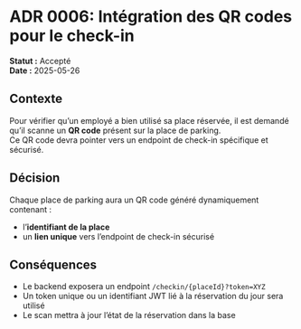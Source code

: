 # ADR 0006: Intégration des QR codes pour le check-in

**Statut :** Accepté  
**Date :** 2025-05-26

## Contexte

Pour vérifier qu’un employé a bien utilisé sa place réservée, il est demandé qu’il scanne un **QR code** présent sur la place de parking.  
Ce QR code devra pointer vers un endpoint de check-in spécifique et sécurisé.

## Décision

Chaque place de parking aura un QR code généré dynamiquement contenant :

- l’**identifiant de la place**
- un **lien unique** vers l’endpoint de check-in sécurisé

## Conséquences

- Le backend exposera un endpoint `/checkin/{placeId}?token=XYZ`
- Un token unique ou un identifiant JWT lié à la réservation du jour sera utilisé
- Le scan mettra à jour l’état de la réservation dans la base
